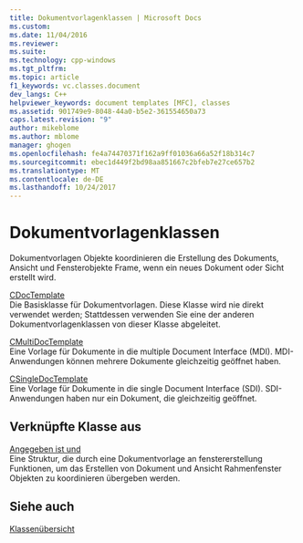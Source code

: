 ```yaml
---
title: Dokumentvorlagenklassen | Microsoft Docs
ms.custom: 
ms.date: 11/04/2016
ms.reviewer: 
ms.suite: 
ms.technology: cpp-windows
ms.tgt_pltfrm: 
ms.topic: article
f1_keywords: vc.classes.document
dev_langs: C++
helpviewer_keywords: document templates [MFC], classes
ms.assetid: 901749e9-8048-44a0-b5e2-361554650a73
caps.latest.revision: "9"
author: mikeblome
ms.author: mblome
manager: ghogen
ms.openlocfilehash: fe4a74470371f162a9ff01036a66a52f18b314c7
ms.sourcegitcommit: ebec1d449f2bd98aa851667c2bfeb7e27ce657b2
ms.translationtype: MT
ms.contentlocale: de-DE
ms.lasthandoff: 10/24/2017
---
```

# <a name="document-template-classes"></a>Dokumentvorlagenklassen
Dokumentvorlagen Objekte koordinieren die Erstellung des Dokuments, Ansicht und Fensterobjekte Frame, wenn ein neues Dokument oder Sicht erstellt wird.  
  
 [CDocTemplate](../mfc/reference/cdoctemplate-class.md)  
 Die Basisklasse für Dokumentvorlagen. Diese Klasse wird nie direkt verwendet werden; Stattdessen verwenden Sie eine der anderen Dokumentvorlagenklassen von dieser Klasse abgeleitet.  
  
 [CMultiDocTemplate](../mfc/reference/cmultidoctemplate-class.md)  
 Eine Vorlage für Dokumente in die multiple Document Interface (MDI). MDI-Anwendungen können mehrere Dokumente gleichzeitig geöffnet haben.  
  
 [CSingleDocTemplate](../mfc/reference/csingledoctemplate-class.md)  
 Eine Vorlage für Dokumente in die single Document Interface (SDI). SDI-Anwendungen haben nur ein Dokument, die gleichzeitig geöffnet.  
  
## <a name="related-class"></a>Verknüpfte Klasse aus  
 [Angegeben ist und](../mfc/reference/ccreatecontext-structure.md)  
 Eine Struktur, die durch eine Dokumentvorlage an fenstererstellung Funktionen, um das Erstellen von Dokument und Ansicht Rahmenfenster Objekten zu koordinieren übergeben werden.  
  
## <a name="see-also"></a>Siehe auch  
 [Klassenübersicht](../mfc/class-library-overview.md)

